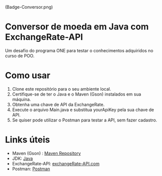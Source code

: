 (Badge-Conversor.png)
# Conversor de moeda em Java com ExchangeRate-API

Um desafio do programa ONE para testar o conhecimentos adquiridos no curso de POO.

# Como usar
1. Clone este repositório para o seu ambiente local.
2. Certifique-se de ter o Java e o Maven (Gson) instalados em sua máquina.
3. Obtenha uma chave de API da ExchangeRate.
4. Execute o arquivo Main.java e substitua yourApiKey pela sua chave de API.
5. Se quiser pode utilizar o Postman para testar a API, sem fazer cadastro.

# Links úteis
- Maven (Gson) : [Maven Repository](https://mvnrepository.com/artifact/com.google.code.gson/gson)
- JDK: [Java](https://www.oracle.com/br/java/technologies/downloads/#java17)
- ExchangeRate-API: [exchangeRate-API.com](https://www.exchangerate-api.com)
- Postman: [Postman](https://www.postman.com/downloads/?utm_source=postman-home)

